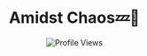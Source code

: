 <h1 align="center">Amidst Chaos💤💫</h1>

<p align="center">
  <img src="https://komarev.com/ghpvc/?username=sneaxhuh&color=yellow" alt="Profile Views" />
</p>
